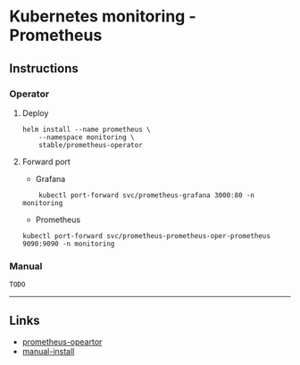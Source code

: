 # Kubernetes monitoring - Prometheus

## Instructions

### Operator

1. Deploy
	```shell
	helm install --name prometheus \
		--namespace monitoring \
		stable/prometheus-operator
	```

2. Forward port
	* Grafana
	```shell
		kubectl port-forward svc/prometheus-grafana 3000:80 -n monitoring
	```
	* Prometheus
	```shell
	kubectl port-forward svc/prometheus-prometheus-oper-prometheus 9090:9090 -n monitoring
	```

### Manual

`TODO`

---

## Links
* [prometheus-opeartor](https://medium.com/deepaksood619/ultimate-kubernetes-infrastructure-monitoring-metrics-logs-c7b871d797bd)
* [manual-install](https://vadosware.io/post/better-k8s-monitoring-part-1-adding-prometheus/)

